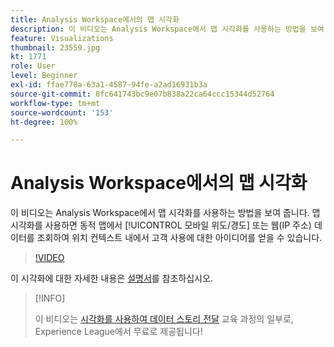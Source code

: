 ```yaml
---
title: Analysis Workspace에서의 맵 시각화
description: 이 비디오는 Analysis Workspace에서 맵 시각화를 사용하는 방법을 보여 줍니다. 맵 시각화를 사용하면 동적 맵에서 모바일 위도/경도 또는 웹(IP 주소) 데이터를 조회하여 위치 컨텍스트 내에서 고객 사용에 대한 아이디어를 얻을 수 있습니다.
feature: Visualizations
thumbnail: 23559.jpg
kt: 1771
role: User
level: Beginner
exl-id: ffae778a-63a1-4587-94fe-a2ad16931b3a
source-git-commit: 8fc641743bc9e07b838a22ca64ccc15344d52764
workflow-type: tm+mt
source-wordcount: '153'
ht-degree: 100%

---
```


# Analysis Workspace에서의 맵 시각화

이 비디오는 Analysis Workspace에서 맵 시각화를 사용하는 방법을 보여 줍니다. 맵 시각화를 사용하면 동적 맵에서 [!UICONTROL 모바일 위도/경도] 또는 웹(IP 주소) 데이터를 조회하여 위치 컨텍스트 내에서 고객 사용에 대한 아이디어를 얻을 수 있습니다.

>[!VIDEO](https://video.tv.adobe.com/v/23559/?quality=12&learn=on)

이 시각화에 대한 자세한 내용은 [설명서](https://experienceleague.adobe.com/docs/analytics/analyze/analysis-workspace/visualizations/map-visualization.html?lang=ko)를 참조하십시오.

>[!INFO]
>
> 이 비디오는 [시각화를 사용하여 데이터 스토리 전달](https://experienceleague.adobe.com/?recommended=Analytics-U-1-2021.1.visualizations) 교육 과정의 일부로, Experience League에서 무료로 제공됩니다!
